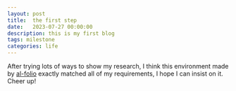 ```yaml
---
layout: post
title:  the first step
date:   2023-07-27 00:00:00 
description: this is my first blog
tags: milestone
categories: life
---
```

After trying lots of ways to show my research, I think this environment made by [al-folio](https://github.com/alshedivat/al-folio) exactly matched all of my requirements, I hope I can insist on it. Cheer up!
